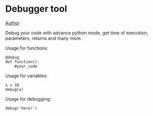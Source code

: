 # Debugger tool
[Author](https://twitter.com/itsrishub)

Debug your code with advance python mode, get time of execution, parameters, returns and many more.

Usage for functions:
```
@debug
def function():
    #your_code
```

Usage for variables:
```
x = 10
debug(x)
```

Usage for debugging:
```
debug('here!')
```

